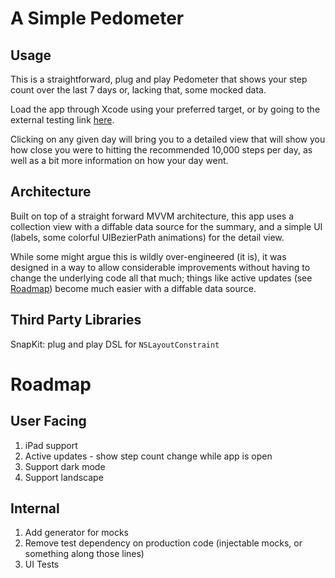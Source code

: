 # A Simple Pedometer

## Usage
This is a straightforward, plug and play Pedometer that shows your step count over the last 7 days or, lacking that, some mocked data.

Load the app through Xcode using your preferred target, or by going to the external testing link [here](https://testflight.apple.com/join/DvNAC9Pe).

Clicking on any given day will bring you to a detailed view that will show you how close you were to hitting the recommended 10,000 steps per day, as well as a bit more information on how your day went.

## Architecture
Built on top of a straight forward MVVM architecture, this app uses a collection view with a diffable data source for the summary, and a simple UI (labels, some colorful UIBezierPath animations) for the detail view.

While some might argue this is wildly over-engineered (it is), it was designed in a way to allow considerable improvements without having to change the underlying code all that much; things like active updates (see [Roadmap](#Roadmap)) become much easier with a diffable data source.

## Third Party Libraries
SnapKit: plug and play DSL for `NSLayoutConstraint`


# Roadmap
## User Facing
1. iPad support
2. Active updates - show step count change while app is open
3. Support dark mode
4. Support landscape

## Internal
1. Add generator for mocks
2. Remove test dependency on production code (injectable mocks, or something along those lines)
3. UI Tests